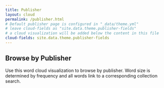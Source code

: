 ```yaml
---
title: Publisher
layout: cloud
permalink: /publisher.html
# Default publisher page is configured in "_data/theme.yml"
# leave cloud-fields as "site.data.theme.publisher-fields"
# a cloud visualization will be added below the content in this file
cloud-fields: site.data.theme.publisher-fields
---
```


## Browse by Publisher

Use this word cloud visualization to browse by publisher.
Word size is determined by frequency and all words link to a corresponding collection search.
